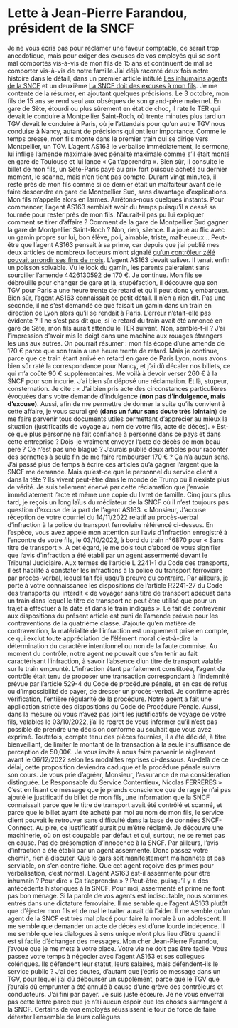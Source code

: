 # Lette à Jean-Pierre Farandou, président de la SNCF
Je ne vous écris pas pour réclamer une faveur comptable, ce serait trop anecdotique, mais pour exiger des excuses de vos employés qui se sont mal comportés vis-à-vis de mon fils de 15 ans et continuent de mal se comporter vis-à-vis de notre famille.<span id="more-64577"></span>J’ai déjà raconté deux fois notre histoire dans le détail, dans un premier article intitulé [Les inhumains agents de la SNCF](https:/tcrouzet.com/2022/10/03/les-inhumains-agents-de-la-sncf) et un deuxième [La SNCF doit des excuses à mon fils](https:/tcrouzet.com/2022/10/17/la-sncf-doit-des-excuses-a-mon-fils). Je me contente de la résumer, en ajoutant quelques précisions. Le 3 octobre, mon fils de 15 ans se rend seul aux obsèques de son grand-père maternel. En gare de Sète, étourdi ou plus sûrement en état de choc, il rate le TER qui devait le conduire à Montpellier Saint-Roch, où trente minutes plus tard un TGV devait le conduire à Paris, où je l’attendais pour qu’un autre TGV nous conduise à Nancy, autant de précisions qui ont leur importance.
Comme le temps presse, mon fils monte dans le premier train qui se dirige vers Montpellier, un TGV. L’agent AS163 le verbalise immédiatement, le sermone, lui inflige l’amende maximale avec pénalité maximale comme s’il était monté en gare de Toulouse et lui lance « Ça t’apprendra ». Bien sûr, il consulte le billet de mon fils, un Sète-Paris payé au prix fort puisque acheté au dernier moment, le scanne, mais n’en tient pas compte. Durant vingt minutes, il reste près de mon fils comme si ce dernier était un malfaiteur avant de le faire descendre en gare de Montpellier Sud, sans davantage d’explications. Mon fils m’appelle alors en larmes.
Arrêtons-nous quelques instants. Pour commencer, l’agent AS163 semblait avoir du temps puisqu’il a cessé sa tournée pour rester près de mon fils. N’aurait-il pas pu lui expliquer comment se tirer d’affaire ? Comment de la gare de Montpellier Sud gagner la gare de Montpellier Saint-Roch ? Non, rien, silence. Il a joué au flic avec un gamin propre sur lui, bon élève, poli, aimable, triste, malheureux… Peut-être que l’agent AS163 pensait à sa prime, car depuis que j’ai publié mes deux articles de nombreux lecteurs m’ont signalé [qu’un contrôleur zélé pouvait arrondir ses fins de mois](https:/www.lepoint.fr/economie/sncf-vous-reprendrez-bien-une-petite-prime-20-11-2019-2348710_28.php). L’agent AS163 devait saliver. Il tenait enfin un poisson solvable. Vu le look du gamin, les parents paieraient sans sourciller l’amende 4426130592 de 170 €.
Je continue. Mon fils se débrouille pour changer de gare et là, stupéfaction, il découvre que son TGV pour Paris a une heure trente de retard et qu’il peut donc y embarquer. Bien sûr, l’agent AS163 connaissait ce petit détail. Il n’en a rien dit. Pas une seconde, il ne s’est demandé ce que faisait un gamin dans un train en direction de Lyon alors qu’il se rendait à Paris. L’erreur n’était-elle pas évidente ? Il ne s’est pas dit que, si le retard du train avait été annoncé en gare de Sète, mon fils aurait attendu le TER suivant. Non, semble-t-il ? J’ai l’impression d’avoir mis le doigt dans une machine aux rouages étrangers les uns aux autres. On pourrait résumer : mon fils écope d’une amende de 170 € parce que son train a une heure trente de retard.
Mais je continue, parce que ce train étant arrivé en retard en gare de Paris Lyon, nous avons bien sûr raté la correspondance pour Nancy, et j’ai dû décaler nos billets, ce qui m’a coûté 90 € supplémentaires. Me voilà à devoir verser 260 € à la SNCF pour son incurie. J’ai bien sûr déposé une réclamation. Et là, stupeur, consternation. Je cite : « J’ai bien pris acte des circonstances particulières évoquées dans votre demande d’indulgence **(non pas d’indulgence, mais d’excuse)**. Aussi, afin de me permettre de donner la suite qu’ils convient à cette affaire, je vous saurai gré (**dans un futur sans doute très lointain**) de me faire parvenir tous documents utiles permettant d’apprécier au mieux la situation (justificatifs de voyage au nom de votre fils, acte de décès). »
Est-ce que plus personne ne fait confiance à personne dans ce pays et dans cette entreprise ? Dois-je vraiment envoyer l’acte de décès de mon beau-père ? Ce n’est pas une blague ? J’aurais publié deux articles pour raconter des sornettes à seule fin de me faire rembourser 170 € ? Ça n’a aucun sens. J’ai passé plus de temps à écrire ces articles qu’à gagner l’argent que la SNCF me demande. Mais qu’est-ce que le personnel du service client a dans la tête ? Ils vivent peut-être dans le monde de Trump où il n’existe plus de vérité. Je suis tellement énervé par cette réclamation que j’envoie immédiatement l’acte et même une copie du livret de famille.
Cinq jours plus tard, je reçois un long laïus du médiateur de la SNCF où il n’est toujours pas question d’excuse de la part de l’agent AS163.
« Monsieur,
J’accuse réception de votre courriel du 14/11/2022 relatif au procès-verbal d’infraction à la police du transport ferroviaire référencé ci-dessus.
En l’espèce, vous avez appelé mon attention sur l’avis d’infraction enregistré à l’encontre de votre fils, le 03/10/2022, à bord du train n°6870 pour « Sans titre de transport ».
A cet égard, je me dois tout d’abord de vous signifier que l’avis d’infraction a été établi par un agent assermenté devant le Tribunal Judiciaire. Aux termes de l’article L 2241-1 du Code des transports, il est habilité à constater les infractions à la police du transport ferroviaire par procès-verbal, lequel fait foi jusqu’à preuve du contraire.
Par ailleurs, je porte à votre connaissance les dispositions de l’article R2241-27 du Code des transports qui interdit « de voyager sans titre de transport adéquat dans un train dans lequel le titre de transport ne peut être utilisé que pour un trajet à effectuer à la date et dans le train indiqués ». Le fait de contrevenir aux dispositions du présent article est puni de l’amende prévue pour les contraventions de la quatrième classe.
J’ajoute qu’en matière de contravention, la matérialité de l’infraction est uniquement prise en compte, ce qui exclut toute appréciation de l’élément moral c’est-à-dire la détermination du caractère intentionnel ou non de la faute commise. Au moment du contrôle, notre agent ne pouvait que s’en tenir au fait caractérisant l’infraction, à savoir l’absence d’un titre de transport valable sur le train emprunté.
L’infraction étant parfaitement constituée, l’agent de contrôle était tenu de proposer une transaction correspondant à l’indemnité prévue par l’article 529-4 du Code de procédure pénale, et en cas de refus ou d’impossibilité de payer, de dresser un procès-verbal.
Je confirme après vérification, l’entière régularité de la procédure. Notre agent a fait une application stricte des dispositions du Code de Procédure Pénale.
Aussi, dans la mesure où vous n’avez pas joint les justificatifs de voyage de votre fils, valables le 03/10/2022, j’ai le regret de vous informer qu’il n’est pas possible de prendre une décision conforme au souhait que vous avez exprimé.
Toutefois, compte tenu des pièces fournies, il a été décidé, à titre bienveillant, de limiter le montant de la transaction à la seule insuffisance de perception de 50,00€.
Je vous invite à nous faire parvenir le règlement avant le 06/12/2022 selon les modalités reprises ci-dessous. Au-delà de ce délai, cette proposition deviendra caduque et la procédure pénale suivra son cours.
Je vous prie d’agréer, Monsieur, l’assurance de ma considération distinguée.
Le Responsable du Service Contentieux,
Nicolas FERRERES »
C’est en lisant ce message que je prends conscience que de rage je n’ai pas ajouté le justificatif du billet de mon fils, une information que la SNCF connaissait parce que le titre de transport avait été contrôlé et scanné, et parce que le billet ayant été acheté par moi au nom de mon fils, le service client pouvait le retrouver sans difficulté dans la base de données SNCF-Connect. Au pire, ce justificatif aurait pu m’être réclamé. Je découvre une machinerie, où on est coupable par défaut et qui, surtout, ne se remet pas en cause. Pas de présomption d’innocence à la SNCF.
Par ailleurs, l’avis d’infraction a été établi par un agent assermenté. Donc passez votre chemin, rien à discuter. Que le gars soit manifestement malhonnête et pas serviable, on s’en contre fiche. Que cet agent reçoive des primes pour verbalisation, c’est normal. L’agent AS163 est-il assermenté pour être inhumain ? Pour dire « Ça t’apprendra » ? Peut-être, puisqu’il y a des antécédents historiques à la SNCF. Pour moi, assermenté et prime ne font pas bon ménage. Si la parole de vos agents est indiscutable, nous sommes entrés dans une dictature ferroviaire.
Il me semble que l’agent AS163 plutôt que d’éjecter mon fils et de mal le traiter aurait dû l’aider. Il me semble qu’un agent de la SNCF est très mal placé pour faire la morale à un adolescent. Il me semble que demander un acte de décès est d’une lourde indécence. Il me semble que les dialogues à sens unique n’ont plus lieu d’être quand il est si facile d’échanger des messages.
Mon cher Jean-Pierre Farandou, j’avoue que je me mets à votre place. Votre vie ne doit pas être facile. Vous passez votre temps à négocier avec l’agent AS163 et ses collègues colériques. Ils défendent leur statut, leurs salaires, mais défendent-ils le service public ? J’ai des doutes, d’autant que j’écris ce message dans un TGV, pour lequel j’ai dû débourser un supplément, parce que le TGV que j’aurais dû emprunter a été annulé à cause d’une grève des contrôleurs et conducteurs.
J’ai fini par payer. Je suis juste écœuré. Je ne vous enverrai pas cette lettre parce que je n’ai aucun espoir que les choses s’arrangent à la SNCF. Certains de vos employés réussissent le tour de force de faire détester l’ensemble de leurs collègues.